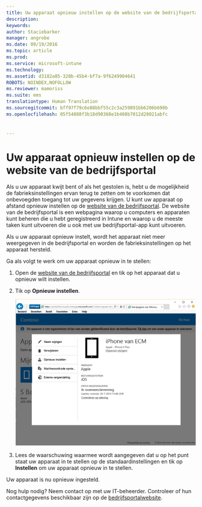 ```yaml
---
title: Uw apparaat opnieuw instellen op de website van de bedrijfsportal | Microsoft Intune
description: 
keywords: 
author: Staciebarker
manager: angrobe
ms.date: 09/19/2016
ms.topic: article
ms.prod: 
ms.service: microsoft-intune
ms.technology: 
ms.assetid: d3182a85-328b-45b4-bf7a-9f6249984641
ROBOTS: NOINDEX,NOFOLLOW
ms.reviewer: mamoriss
ms.suite: ems
translationtype: Human Translation
ms.sourcegitcommit: bff97f79c6e88bbf55c2c3a259891bb6206b690b
ms.openlocfilehash: 05f54088f3b18d90368e1b408b7012d28021abfc


---
```



# Uw apparaat opnieuw instellen op de website van de bedrijfsportal

Als u uw apparaat kwijt bent of als het gestolen is, hebt u de mogelijkheid de fabrieksinstellingen ervan terug te zetten om te voorkomen dat onbevoegden toegang tot uw gegevens krijgen. U kunt uw apparaat op afstand opnieuw instellen op de [website van de bedrijfsportal](http://portal.manage.microsoft.com). De website van de bedrijfsportal is een webpagina waarop u computers en apparaten kunt beheren die u hebt geregistreerd in Intune en waarop u de meeste taken kunt uitvoeren die u ook met uw bedrijfsportal-app kunt uitvoeren.

Als u uw apparaat opnieuw instelt, wordt het apparaat niet meer weergegeven in de bedrijfsportal en worden de fabrieksinstellingen op het apparaat hersteld.

Ga als volgt te werk om uw apparaat opnieuw in te stellen:

1.  Open de [website van de bedrijfsportal](http://portal.manage.microsoft.com) en tik op het apparaat dat u opnieuw wilt instellen.

2.  Tik op **Opnieuw instellen**.

    ![reset-device-option-on-company-portal-website](./media//iwp-screen-with-all-options.png)

3. Lees de waarschuwing waarmee wordt aangegeven dat u op het punt staat uw apparaat in te stellen op de standaardinstellingen en tik op **Instellen** om uw apparaat opnieuw in te stellen.

Uw apparaat is nu opnieuw ingesteld.

Nog hulp nodig? Neem contact op met uw IT-beheerder. Controleer of hun contactgegevens beschikbaar zijn op de [bedrijfsportalwebsite](http://portal.manage.microsoft.com).





<!--HONumber=Sep16_HO3-->


